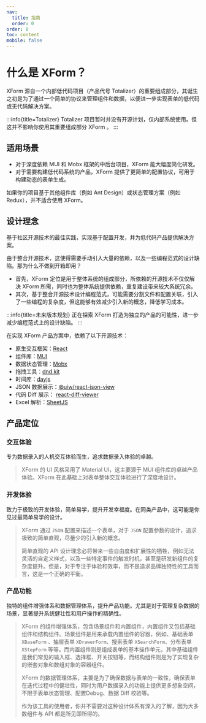 ```yaml
---
nav:
  title: 指南
  order: 0
order: 0
toc: content
mobile: false
---
```


# 什么是 XForm？

XForm 源自一个内部低代码项目（产品代号 Totalizer）的重要组成部分，其诞生之初是为了通过一个简单的协议来管理组件和数据，以便进一步实现表单的低代码或无代码解决方案。

:::info{title=Totalizer}
Totalizer 项目暂时并没有开源计划，仅内部系统使用。但这并不影响你使用其重要组成部分 XForm 。
:::

## 适用场景

* 对于深度依赖 MUI 和 Mobx 框架的中后台项目，XForm 能大幅度简化研发。
* 对于需要构建低代码系统的产品，XForm 提供了更简单的配置协议，可用于构建动态的表单生成。

如果你的项目基于其他组件库（例如 Ant Design）或状态管理方案（例如 Redux），并不适合使用 XForm。

## 设计理念

基于社区开源技术的最佳实践，实现基于配置开发，并为低代码产品提供解决方案。

由于整合开源技术，这使得需要手动引入大量的依赖，以及一些编程范式的设计缺陷。那为什么不做到开箱即用？

* 首先，XForm 定位是用于整体系统的组成部分，所依赖的开源技术不仅仅解决 XForm 所需，同时也为整体系统提供依赖，重复建设带来较大系统冗余。
* 其次，基于整合开源技术设计编程范式，可能需要分割文件和配置关联，引入了一些编程的复杂度，但这能够有效减少引入新的概念，降低学习成本。

:::info{title=未来版本规划}
正在探索 XForm 打造为独立的产品的可能性，进一步减少编程范式上的设计缺陷。
:::

在实现 XForm 产品方案中，依赖了以下开源技术：

* 原生交互框架：[React](https://react.dev/)
* 组件库：[MUI](https://mui.com/)
* 数据状态管理：[Mobx](https://mobx.js.org/README.html)
* 拖拽工具：[dnd kit](https://dndkit.com/)
* 时间库：[dayjs](https://day.js.org/)
* JSON 数据展示：[@uiw/react-json-view](https://uiwjs.github.io/react-json-view/)
* 代码 Diff 展示： [react-diff-viewer](https://praneshravi.in/react-diff-viewer/)
* Excel 解析：[SheetJS](https://docs.sheetjs.com/docs/)

## 产品定位

### 交互体验

专为数据录入的人机交互体验而生，追求数据录入体验的卓越。

> XForm 的 UI 风格采用了 Material UI，这主要源于 MUI 组件库的卓越产品体验。XForm 在此基础上对表单整体交互体验进行了深度地设计。

### 开发体验

致力于极致的开发体验，简单易学，提升开发幸福度。在同类产品中，这可能是你见过最简单易学的设计。

> XForm 通过 `JSON` 配置来描述一个表单，对于 `JSON` 配置参数的设计，追求极致的简单直观，尽量少的引入新的概念。
> 
> 简单直观的 API 设计理念必将带来一些自由度和扩展性的牺牲，例如无法灵活的自定义样式，以及一些特定事件的触发时机，甚至是研发新组件的复杂度提升。但是，对于专注于体验和效率，而不是追求品牌独特性的工具而言，这是一个正确的平衡。

### 产品功能

独特的组件增强体系和数据管理体系，提升产品功能。尤其是对于管理复杂数据的场景，显著提升系统健壮性和用户操作的精确性。

> XForm 的组件增强体系，包含场景组件和内置组件，内置组件又包括基础组件和结构组件。场景组件是用来承载内置组件的容器，例如、基础表单 `XBaseForm` 、抽屉表单 `XDrawerForm`、搜索表单 `XSearchForm`、分布表单 `XStepForm` 等等。而内置组件则是组成表单的基本操作单元，其中基础组件是我们常见的输入框、选择框、开关按钮等，而结构组件则是为了实现复杂的嵌套对象和数组对象的容器组件。
>
> XForm 的数据管理体系，主要是为了确保数据与表单的一致性，确保表单在迭代过程中的健壮性，同时为用户数据录入的功能上提供更多想象空间，不限于表单状态管理、配置Debug、数据 Diff 校验等。
>
> 作为该工具的使用者，你并不需要对这种设计体系有深入的了解，因为大多数组件与 API 都是所见即所得的。




